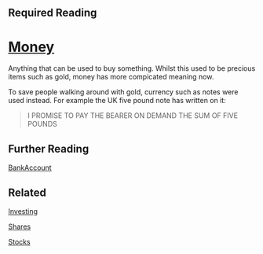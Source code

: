 ## Required Reading

# [Money](https://github.com/robs898/bongo/blob/master/Money.md)
Anything that can be used to buy something. Whilst this used to be precious items such as gold, money has more compicated meaning now.

To save people walking around with gold, currency such as notes were used instead. For example the UK five pound note has written on it:

>I PROMISE TO PAY THE BEARER ON DEMAND THE SUM OF FIVE POUNDS

## Further Reading
[BankAccount](https://github.com/robs898/bongo/blob/master/DefinedBenefitPension.md)

## Related
[Investing](https://github.com/robs898/bongo/blob/master/Investing.md)

[Shares](https://github.com/robs898/bongo/blob/master/Shares.md)

[Stocks](https://github.com/robs898/bongo/blob/master/Stocks.md)
